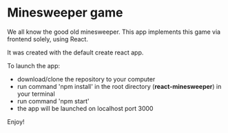 # Minesweeper game

We all know the good old minesweeper.
This app implements this game via frontend solely, using React.

It was created with the default create react app.

To launch the app:

- download/clone the repository to your computer
- run command 'npm install' in the root directory (**react-minesweeper**) in your terminal
- run command 'npm start'
- the app will be launched on localhost port 3000

Enjoy!
